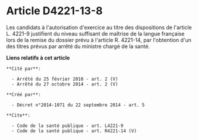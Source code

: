 # Article D4221-13-8

Les candidats à l'autorisation d'exercice au titre des dispositions de l'article L. 4221-9 justifient du niveau suffisant de
maîtrise de la langue française lors de la remise du dossier prévu à l'article R. 4221-14, par l'obtention d'un des titres
prévus par arrêté du ministre chargé de la santé.

**Liens relatifs à cet article**

	**Cité par**:

	  - Arrêté du 25 février 2010 - art. 2 (V)
	  - Arrêté du 27 octobre 2014 - art. 2 (V)

	**Créé par**:

	  - Décret n°2014-1071 du 22 septembre 2014 - art. 5

	**Cite**:

	  - Code de la santé publique - art. L4221-9
	  - Code de la santé publique - art. R4221-14 (V)
